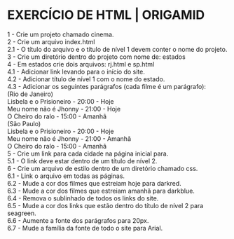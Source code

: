 # EXERCÍCIO DE HTML | ORIGAMID

1 - Crie um projeto chamado cinema.</br>
2 - Crie um arquivo index.html</br>
2.1 - O título do arquivo e o título de nível 1 devem conter o nome do projeto.</br>
3 - Crie um diretório dentro do projeto com nome de: estados</br>
4 - Em estados crie dois arquivos: rj.html e sp.html</br>
4.1 - Adicionar link levando para o início do site.</br>
4.2 - Adicionar título de nível 1 com o nome do estado.</br>
4.3 - Adicionar os seguintes parágrafos (cada filme é um parágrafo):</br>
(Rio de Janeiro)</br>
Lisbela e o Prisioneiro - 20:00 - Hoje</br>
Meu nome não é Jhonny - 21:00 - Hoje</br>
O Cheiro do ralo - 15:00 - Amanhã</br>
(São Paulo)</br>
Lisbela e o Prisioneiro - 20:00 - Hoje</br>
Meu nome não é Jhonny - 21:00 - Amanhã</br>
O Cheiro do ralo - 15:00 - Amanhã</br>
5 - Crie um link para cada cidade na página inicial para.</br>
5.1 - O link deve estar dentro de um título de nível 2.</br>
6 - Crie um arquivo de estilo dentro de um diretório chamado css.</br>
6.1 - Link o arquivo em todas as páginas.</br>
6.2 - Mude a cor dos filmes que estreiam hoje para darkred.</br>
6.3 - Mude a cor dos filmes que estreiam amanhã para darkblue.</br>
6.4 - Remova o sublinhado de todos os links do site.</br>
6.5 - Mude a cor dos links que estão dentro do título de nível 2 para seagreen.</br>
6.6 - Aumente a fonte dos parágrafos para 20px.</br>
6.7 - Mude a família da fonte de todo o site para Arial.</br>
